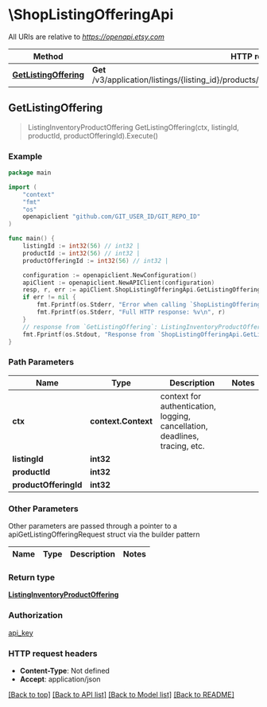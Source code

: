 # \ShopListingOfferingApi

All URIs are relative to *https://openapi.etsy.com*

Method | HTTP request | Description
------------- | ------------- | -------------
[**GetListingOffering**](ShopListingOfferingApi.md#GetListingOffering) | **Get** /v3/application/listings/{listing_id}/products/{product_id}/offerings/{product_offering_id} | 



## GetListingOffering

> ListingInventoryProductOffering GetListingOffering(ctx, listingId, productId, productOfferingId).Execute()





### Example

```go
package main

import (
    "context"
    "fmt"
    "os"
    openapiclient "github.com/GIT_USER_ID/GIT_REPO_ID"
)

func main() {
    listingId := int32(56) // int32 | 
    productId := int32(56) // int32 | 
    productOfferingId := int32(56) // int32 | 

    configuration := openapiclient.NewConfiguration()
    apiClient := openapiclient.NewAPIClient(configuration)
    resp, r, err := apiClient.ShopListingOfferingApi.GetListingOffering(context.Background(), listingId, productId, productOfferingId).Execute()
    if err != nil {
        fmt.Fprintf(os.Stderr, "Error when calling `ShopListingOfferingApi.GetListingOffering``: %v\n", err)
        fmt.Fprintf(os.Stderr, "Full HTTP response: %v\n", r)
    }
    // response from `GetListingOffering`: ListingInventoryProductOffering
    fmt.Fprintf(os.Stdout, "Response from `ShopListingOfferingApi.GetListingOffering`: %v\n", resp)
}
```

### Path Parameters


Name | Type | Description  | Notes
------------- | ------------- | ------------- | -------------
**ctx** | **context.Context** | context for authentication, logging, cancellation, deadlines, tracing, etc.
**listingId** | **int32** |  | 
**productId** | **int32** |  | 
**productOfferingId** | **int32** |  | 

### Other Parameters

Other parameters are passed through a pointer to a apiGetListingOfferingRequest struct via the builder pattern


Name | Type | Description  | Notes
------------- | ------------- | ------------- | -------------




### Return type

[**ListingInventoryProductOffering**](ListingInventoryProductOffering.md)

### Authorization

[api_key](../README.md#api_key)

### HTTP request headers

- **Content-Type**: Not defined
- **Accept**: application/json

[[Back to top]](#) [[Back to API list]](../README.md#documentation-for-api-endpoints)
[[Back to Model list]](../README.md#documentation-for-models)
[[Back to README]](../README.md)

